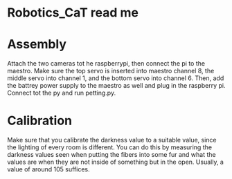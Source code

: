 # Robotics_CaT read me

# Assembly
Attach the two cameras tot he raspberrypi, then connect the pi to the maestro. Make sure the top servo is inserted into maestro channel 8, the middle servo into channel 1, and the bottom servo into channel 6. Then, add  the battrey power supply to the maestro as well and plug in the raspberry pi. Connect tot the py and run petting.py. 

# Calibration
Make sure that you calibrate the darkness value to a suitable value, since the lighting of every room is different. You can do this by measuring the darkness values seen when putting the fibers into some fur and what the values are when they are not inside of something but in the open. Usually, a value of around 105 suffices.
